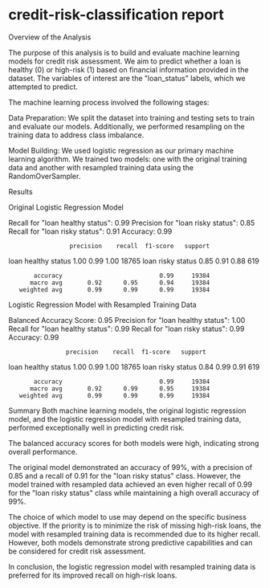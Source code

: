 # credit-risk-classification report

Overview of the Analysis

The purpose of this analysis is to build and evaluate machine learning models for credit risk assessment. We aim to predict whether a loan is healthy (0) or high-risk (1) based on financial information provided in the dataset. The variables of interest are the "loan_status" labels, which we attempted to predict.

The machine learning process involved the following stages:

Data Preparation: We split the dataset into training and testing sets to train and evaluate our models. Additionally, we performed resampling on the training data to address class imbalance.

Model Building: We used logistic regression as our primary machine learning algorithm. We trained two models: one with the original training data and another with resampled training data using the RandomOverSampler.

Results

Original Logistic Regression Model

Recall for "loan healthy status": 0.99
Precision for "loan risky status": 0.85
Recall for "loan risky status": 0.91
Accuracy: 0.99

                     precision    recall  f1-score   support

loan healthy status 1.00 0.99 1.00 18765
loan risky status 0.85 0.91 0.88 619

           accuracy                           0.99     19384
          macro avg       0.92      0.95      0.94     19384
       weighted avg       0.99      0.99      0.99     19384

Logistic Regression Model with Resampled Training Data

Balanced Accuracy Score: 0.95
Precision for "loan healthy status": 1.00
Recall for "loan healthy status": 0.99
Recall for "loan risky status": 0.99
Accuracy: 0.99

                    precision    recall  f1-score   support

loan healthy status 1.00 0.99 1.00 18765
loan risky status 0.84 0.99 0.91 619

           accuracy                           0.99     19384
          macro avg       0.92      0.99      0.95     19384
       weighted avg       0.99      0.99      0.99     19384

Summary
Both machine learning models, the original logistic regression model, and the logistic regression model with resampled training data, performed exceptionally well in predicting credit risk.

The balanced accuracy scores for both models were high, indicating strong overall performance.

The original model demonstrated an accuracy of 99%, with a precision of 0.85 and a recall of 0.91 for the "loan risky status" class. However, the model trained with resampled data achieved an even higher recall of 0.99 for the "loan risky status" class while maintaining a high overall accuracy of 99%.

The choice of which model to use may depend on the specific business objective. If the priority is to minimize the risk of missing high-risk loans, the model with resampled training data is recommended due to its higher recall. However, both models demonstrate strong predictive capabilities and can be considered for credit risk assessment.

In conclusion, the logistic regression model with resampled training data is preferred for its improved recall on high-risk loans.
